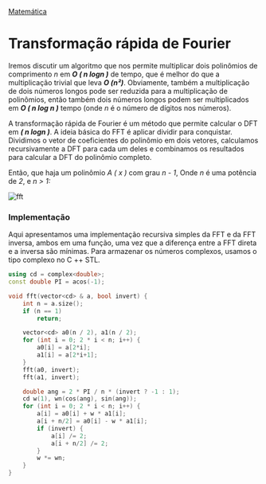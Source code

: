 [Matemática]

# Transformação rápida de Fourier

Iremos discutir um algoritmo que nos permite multiplicar dois polinômios de comprimento *n* em ***O ( n logn )*** de tempo, que é melhor do que a multiplicação trivial que leva ***O (n²)***. Obviamente, também a multiplicação de dois números longos pode ser reduzida para a multiplicação de polinômios, então também dois números longos podem ser multiplicados em ***O ( n log n )*** tempo (onde *n* é o número de dígitos nos números).

A transformação rápida de Fourier é um método que permite calcular o DFT em ***( n logn )***. A ideia básica do FFT é aplicar dividir para conquistar. Dividimos o vetor de coeficientes do polinômio em dois vetores, calculamos recursivamente a DFT para cada um deles e combinamos os resultados para calcular a DFT do polinômio completo.

Então, que haja um polinômio *A ( x )* com grau *n - 1*, Onde *n* é uma potência de *2*, e *n > 1:*

![fft](https://quicklatex.com/cache3/fd/ql_ed5c8584857bcc05b4fa6a1eb2aad6fd_l3.png)

### Implementação

Aqui apresentamos uma implementação recursiva simples da FFT e da FFT inversa, ambos em uma função, uma vez que a diferença entre a FFT direta e a inversa são mínimas. Para armazenar os números complexos, usamos o tipo complexo no C ++ STL.

````cpp
using cd = complex<double>;
const double PI = acos(-1);

void fft(vector<cd> & a, bool invert) {
    int n = a.size();
    if (n == 1)
        return;

    vector<cd> a0(n / 2), a1(n / 2);
    for (int i = 0; 2 * i < n; i++) {
        a0[i] = a[2*i];
        a1[i] = a[2*i+1];
    }
    fft(a0, invert);
    fft(a1, invert);

    double ang = 2 * PI / n * (invert ? -1 : 1);
    cd w(1), wn(cos(ang), sin(ang));
    for (int i = 0; 2 * i < n; i++) {
        a[i] = a0[i] + w * a1[i];
        a[i + n/2] = a0[i] - w * a1[i];
        if (invert) {
            a[i] /= 2;
            a[i + n/2] /= 2;
        }
        w *= wn;
    }
}
````



[Matemática]: https://github.com/alexistoigo/lab/blob/master/Matematica/main.md#matem%C3%A1tica

